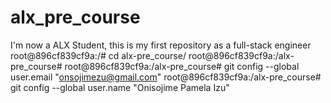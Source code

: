 # alx_pre_course
I'm now a ALX Student, this is my first repository as a full-stack engineer
root@896cf839cf9a:/# cd alx-pre_course/
root@896cf839cf9a:/alx-pre_course#
root@896cf839cf9a:/alx-pre_course# git config --global user.email "onsojimezu@gmail.com"
root@896cf839cf9a:/alx-pre_course# git config --global user.name "Onisojime Pamela Izu"

